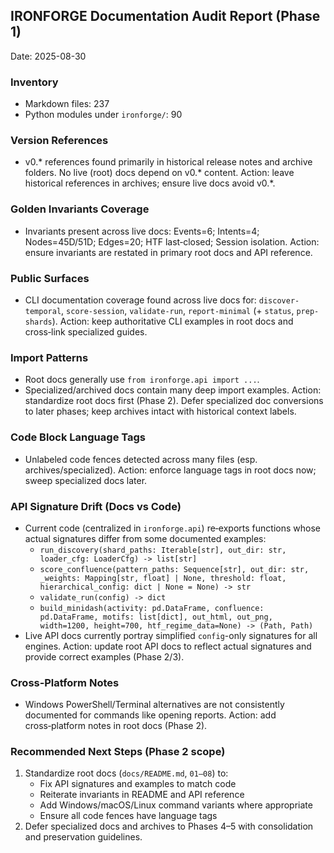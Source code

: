 ## IRONFORGE Documentation Audit Report (Phase 1)

Date: 2025-08-30

### Inventory

- Markdown files: 237
- Python modules under `ironforge/`: 90

### Version References

- v0.* references found primarily in historical release notes and archive folders. No live (root) docs depend on v0.* content. Action: leave historical references in archives; ensure live docs avoid v0.*.

### Golden Invariants Coverage

- Invariants present across live docs: Events=6; Intents=4; Nodes=45D/51D; Edges=20; HTF last‑closed; Session isolation. Action: ensure invariants are restated in primary root docs and API reference.

### Public Surfaces

- CLI documentation coverage found across live docs for: `discover-temporal`, `score-session`, `validate-run`, `report-minimal` (+ `status`, `prep-shards`). Action: keep authoritative CLI examples in root docs and cross‑link specialized guides.

### Import Patterns

- Root docs generally use `from ironforge.api import ...`.
- Specialized/archived docs contain many deep import examples. Action: standardize root docs first (Phase 2). Defer specialized doc conversions to later phases; keep archives intact with historical context labels.

### Code Block Language Tags

- Unlabeled code fences detected across many files (esp. archives/specialized). Action: enforce language tags in root docs now; sweep specialized docs later.

### API Signature Drift (Docs vs Code)

- Current code (centralized in `ironforge.api`) re‑exports functions whose actual signatures differ from some documented examples:
  - `run_discovery(shard_paths: Iterable[str], out_dir: str, loader_cfg: LoaderCfg) -> list[str]`
  - `score_confluence(pattern_paths: Sequence[str], out_dir: str, _weights: Mapping[str, float] | None, threshold: float, hierarchical_config: dict | None = None) -> str`
  - `validate_run(config) -> dict`
  - `build_minidash(activity: pd.DataFrame, confluence: pd.DataFrame, motifs: list[dict], out_html, out_png, width=1200, height=700, htf_regime_data=None) -> (Path, Path)`
- Live API docs currently portray simplified `config`-only signatures for all engines. Action: update root API docs to reflect actual signatures and provide correct examples (Phase 2/3).

### Cross‑Platform Notes

- Windows PowerShell/Terminal alternatives are not consistently documented for commands like opening reports. Action: add cross‑platform notes in root docs (Phase 2).

### Recommended Next Steps (Phase 2 scope)

1) Standardize root docs (`docs/README.md`, `01–08`) to:
   - Fix API signatures and examples to match code
   - Reiterate invariants in README and API reference
   - Add Windows/macOS/Linux command variants where appropriate
   - Ensure all code fences have language tags
2) Defer specialized docs and archives to Phases 4–5 with consolidation and preservation guidelines.

